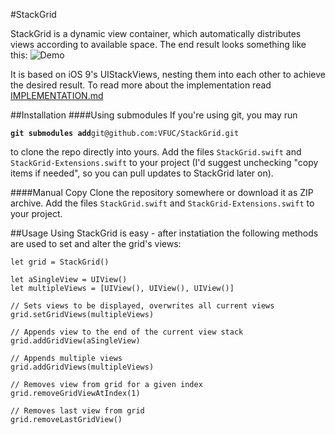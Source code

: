 #StackGrid

StackGrid is a dynamic view container, which automatically distributes views according to available space.
The end result looks something like this:
![Demo](docs/resources/StackGrid-demo.gif)


It is based on iOS 9's UIStackViews, nesting them into each other to achieve the desired result.
To read more about the implementation read [IMPLEMENTATION.md](docs/IMPLEMENTATION.md)

##Installation
####Using submodules
If you're using git, you may run 

**`git submodules add`**`git@github.com:VFUC/StackGrid.git`

to clone the repo directly into yours.
Add the files `StackGrid.swift` and `StackGrid-Extensions.swift` to your project (I'd suggest unchecking "copy items if needed", so you can pull updates to StackGrid later on).

####Manual Copy
Clone the repository somewhere or download it as ZIP archive. Add the files `StackGrid.swift` and `StackGrid-Extensions.swift` to your project.


##Usage
Using StackGrid is easy - after instatiation the following methods are used to set and alter the grid's views:

    
    let grid = StackGrid()
    
    let aSingleView = UIView()
    let multipleViews = [UIView(), UIView(), UIView()]
    
    // Sets views to be displayed, overwrites all current views
    grid.setGridViews(multipleViews) 

    // Appends view to the end of the current view stack
    grid.addGridView(aSingleView)

    // Appends multiple views
    grid.addGridViews(multipleViews)

    // Removes view from grid for a given index
    grid.removeGridViewAtIndex(1)

    // Removes last view from grid
    grid.removeLastGridView()
    
        
